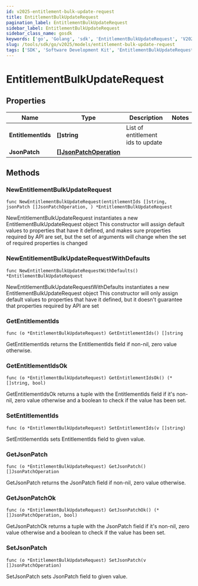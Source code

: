```yaml
---
id: v2025-entitlement-bulk-update-request
title: EntitlementBulkUpdateRequest
pagination_label: EntitlementBulkUpdateRequest
sidebar_label: EntitlementBulkUpdateRequest
sidebar_class_name: gosdk
keywords: ['go', 'Golang', 'sdk', 'EntitlementBulkUpdateRequest', 'V2025EntitlementBulkUpdateRequest'] 
slug: /tools/sdk/go/v2025/models/entitlement-bulk-update-request
tags: ['SDK', 'Software Development Kit', 'EntitlementBulkUpdateRequest', 'V2025EntitlementBulkUpdateRequest']
---
```


# EntitlementBulkUpdateRequest

## Properties

Name | Type | Description | Notes
------------ | ------------- | ------------- | -------------
**EntitlementIds** | **[]string** | List of entitlement ids to update | 
**JsonPatch** | [**[]JsonPatchOperation**](json-patch-operation) |  | 

## Methods

### NewEntitlementBulkUpdateRequest

`func NewEntitlementBulkUpdateRequest(entitlementIds []string, jsonPatch []JsonPatchOperation, ) *EntitlementBulkUpdateRequest`

NewEntitlementBulkUpdateRequest instantiates a new EntitlementBulkUpdateRequest object
This constructor will assign default values to properties that have it defined,
and makes sure properties required by API are set, but the set of arguments
will change when the set of required properties is changed

### NewEntitlementBulkUpdateRequestWithDefaults

`func NewEntitlementBulkUpdateRequestWithDefaults() *EntitlementBulkUpdateRequest`

NewEntitlementBulkUpdateRequestWithDefaults instantiates a new EntitlementBulkUpdateRequest object
This constructor will only assign default values to properties that have it defined,
but it doesn't guarantee that properties required by API are set

### GetEntitlementIds

`func (o *EntitlementBulkUpdateRequest) GetEntitlementIds() []string`

GetEntitlementIds returns the EntitlementIds field if non-nil, zero value otherwise.

### GetEntitlementIdsOk

`func (o *EntitlementBulkUpdateRequest) GetEntitlementIdsOk() (*[]string, bool)`

GetEntitlementIdsOk returns a tuple with the EntitlementIds field if it's non-nil, zero value otherwise
and a boolean to check if the value has been set.

### SetEntitlementIds

`func (o *EntitlementBulkUpdateRequest) SetEntitlementIds(v []string)`

SetEntitlementIds sets EntitlementIds field to given value.


### GetJsonPatch

`func (o *EntitlementBulkUpdateRequest) GetJsonPatch() []JsonPatchOperation`

GetJsonPatch returns the JsonPatch field if non-nil, zero value otherwise.

### GetJsonPatchOk

`func (o *EntitlementBulkUpdateRequest) GetJsonPatchOk() (*[]JsonPatchOperation, bool)`

GetJsonPatchOk returns a tuple with the JsonPatch field if it's non-nil, zero value otherwise
and a boolean to check if the value has been set.

### SetJsonPatch

`func (o *EntitlementBulkUpdateRequest) SetJsonPatch(v []JsonPatchOperation)`

SetJsonPatch sets JsonPatch field to given value.



